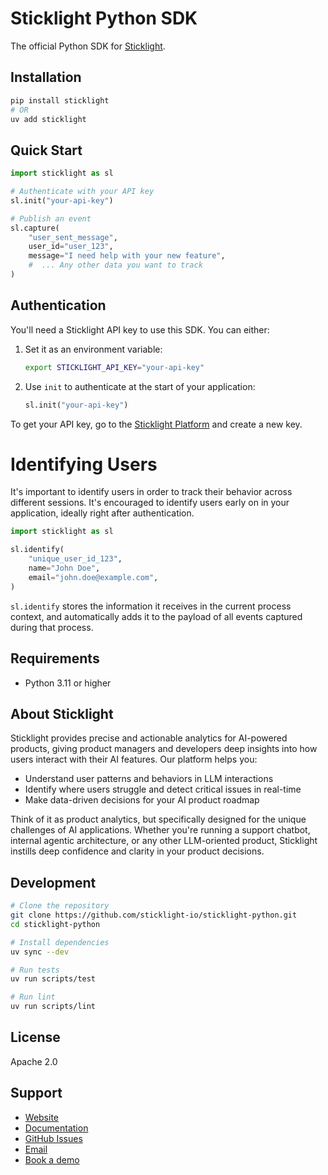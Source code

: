 # Sticklight Python SDK

The official Python SDK for [Sticklight](https://sticklight.io).

## Installation

```sh
pip install sticklight
# OR
uv add sticklight
```

## Quick Start

```python
import sticklight as sl

# Authenticate with your API key
sl.init("your-api-key")

# Publish an event
sl.capture(
    "user_sent_message",
    user_id="user_123",
    message="I need help with your new feature",
    #  ... Any other data you want to track
)
```

## Authentication

You'll need a Sticklight API key to use this SDK. You can either:

1. Set it as an environment variable:
   ```sh
   export STICKLIGHT_API_KEY="your-api-key"
   ```

2. Use `init` to authenticate at the start of your application:
   ```python
   sl.init("your-api-key")
   ```

To get your API key, go to the [Sticklight Platform] and create a new key.

# Identifying Users

It's important to identify users in order to track their behavior across different sessions.
It's encouraged to identify users early on in your application, ideally right after authentication.

```python
import sticklight as sl

sl.identify(
    "unique_user_id_123",
    name="John Doe",
    email="john.doe@example.com",
)
```

`sl.identify` stores the information it receives in the current process context, and automatically adds it to the payload of all events captured during that process.

## Requirements

- Python 3.11 or higher

## About Sticklight

Sticklight provides precise and actionable analytics for AI-powered products, giving product managers and developers deep insights into how users interact with their AI features. Our platform helps you:

- Understand user patterns and behaviors in LLM interactions
- Identify where users struggle and detect critical issues in real-time
- Make data-driven decisions for your AI product roadmap

Think of it as product analytics, but specifically designed for the unique challenges of AI applications. Whether you're running a support chatbot, internal agentic architecture, or any other LLM-oriented product, Sticklight instills deep confidence and clarity in your product decisions.

## Development

```sh
# Clone the repository
git clone https://github.com/sticklight-io/sticklight-python.git
cd sticklight-python

# Install dependencies
uv sync --dev

# Run tests
uv run scripts/test

# Run lint
uv run scripts/lint
```

## License

Apache 2.0

## Support

- [Website](https://sticklight.io)
- [Documentation](https://docs.sticklight.io)
- [GitHub Issues](https://github.com/sticklight-io/sticklight-python/issues)
- [Email](mailto:support@sticklight.io)
- [Book a demo](https://calendly.com/matan-sticklight/30min)

[Sticklight Platform]: https://platform.sticklight.io
